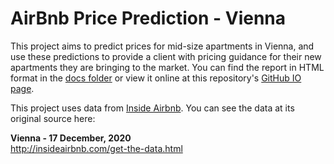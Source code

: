 # AirBnb Price Prediction - Vienna

This project aims to predict prices for mid-size apartments in Vienna, and use these predictions to provide a client with pricing guidance for their new apartments they are bringing to the market. You can find the report in HTML format in the [docs folder](/docs) or view it online at this repository's [GitHub IO page](https://github.com/joyce-john/vienna_airbnb_price_prediction/index.html).  
  
This project uses data from [Inside Airbnb](http://insideairbnb.com/). You can see the data at its original source here:  

**Vienna - 17 December, 2020**  
http://insideairbnb.com/get-the-data.html
